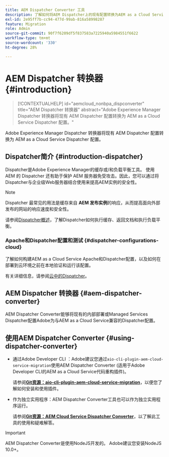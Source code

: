 ```yaml
---
title: AEM Dispatcher Converter 工具
description: 了解如何将AEM Dispatcher上的现有配置转换为AEM as a Cloud Service Dispatcher上的配置。
exl-id: 2e95ff7b-cc94-477d-99ab-816a58998287
feature: Migration
role: Admin
source-git-commit: 90f7f6209df5f837583a7225940a5984551f6622
workflow-type: tm+mt
source-wordcount: '330'
ht-degree: 28%

---
```


# AEM Dispatcher 转换器 {#introduction}

>[!CONTEXTUALHELP]
>id="aemcloud_nonbpa_dispconverter"
>title="AEM Dispatcher 转换器"
>abstract="Adobe Experience Manager Dispatcher 转换器将现有 AEM Dispatcher 配置转换为 AEM as a Cloud Service Dispatcher 配置。"

Adobe Experience Manager Dispatcher 转换器将现有 AEM Dispatcher 配置转换为 AEM as a Cloud Service Dispatcher 配置。

## Dispatcher简介 {#introduction-dispatcher}

Dispatcher是Adobe Experience Manager的缓存或/和负载平衡工具。 使用 AEM 的 Dispatcher 还有助于保护 AEM 服务器免受攻击。因此，您可以通过将Dispatcher与企业级Web服务器结合使用来提高AEM实例的安全性。

>[!NOTE]
>Dispatcher 最常见的用法是缓存来自 **AEM 发布实例**&#x200B;的响应，从而提高面向外部发布的网站的响应速度和安全性。

请参阅[Dispatcher概述](https://experienceleague.adobe.com/docs/experience-manager-dispatcher/using/dispatcher.html?lang=zh-Hans)，了解Dispatcher如何执行缓存、返回文档和执行负载平衡。

### Apache和Dispatcher配置和测试 {#dispatcher-configurations-cloud}

了解如何构建AEM as a Cloud Service Apache和Dispatcher配置，以及如何在部署到云环境之前在本地验证和运行该配置。

有关详细信息，请参阅[云中的Dispatcher](https://experienceleague.adobe.com/docs/experience-manager-cloud-service/content/implementing/content-delivery/disp-overview.html?lang=zh-Hans)。

## AEM Dispatcher 转换器 {#aem-dispatcher-converter}

AEM Dispatcher Converter能够将现有的内部部署或Managed Services Dispatcher配置Adobe为与AEM as a Cloud Service兼容的Dispatcher配置。

## 使用AEM Dispatcher Converter {#using-dispatcher-converter}

* 通过Adobe Developer CLI ：Adobe建议您通过`aio-cli-plugin-aem-cloud-service-migration`使用AEM Dispatcher Converter (适用于Adobe Developer CLI的AEM as a Cloud Service代码重构插件)。

  请参阅&#x200B;**[Git资源：aio-cli-plugin-aem-cloud-service-migration](https://github.com/adobe/aio-cli-plugin-aem-cloud-service-migration#introduction)**，以便您了解如何安装和使用插件。

* 作为独立实用程序：AEM Dispatcher Converter工具也可以作为独立实用程序运行。

  请参阅&#x200B;**[Git资源：AEM Cloud Service Dispatcher Converter](https://github.com/adobe/aem-cloud-service-source-migration/tree/master/packages/dispatcher-converter)**，以了解此工具的使用和疑难解答。

>[!IMPORTANT]
>AEM Dispatcher Converter是使用NodeJS开发的。 Adobe建议您安装NodeJS 10.0+。
